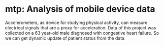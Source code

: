 # mtp: Analysis of mobile device data

Accelerometers, as device for studying physical activity, can measure electrical signals that are a proxy for acceleration. Data of this project was collected on a 63 year-old male diagnosed with congestive heart failure. So we can get dynamic update of patient status from the data.
